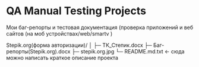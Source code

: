 # QA Manual Testing Projects
Мои баг-репорты и тестовая документация (проверка приложений и веб сайтов (на моб устройствах/web/smartv )

Stepik.org(форма авторизации)/
│
├─ ТК_Степик.docx
├─ Баг-репорты(Stepik.org).docx
├─ stepik.org.jpg
└─ README.md.txt  ← сюда можно написать краткое описание проекта

